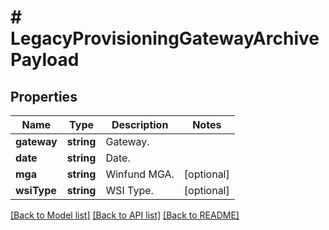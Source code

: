 # # LegacyProvisioningGatewayArchivePayload

## Properties

Name | Type | Description | Notes
------------ | ------------- | ------------- | -------------
**gateway** | **string** | Gateway. |
**date** | **string** | Date. |
**mga** | **string** | Winfund MGA. | [optional]
**wsiType** | **string** | WSI Type. | [optional]

[[Back to Model list]](../../README.md#models) [[Back to API list]](../../README.md#endpoints) [[Back to README]](../../README.md)
